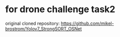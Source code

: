 # for drone challenge task2
original cloned repository: https://github.com/mikel-brostrom/Yolov7_StrongSORT_OSNet

